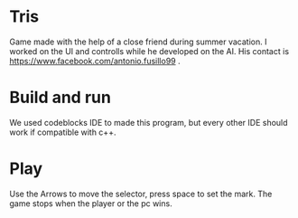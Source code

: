 # Tris

Game made with the help of a close friend during summer vacation. I worked on the UI and controlls while he developed on the AI.
His contact is https://www.facebook.com/antonio.fusillo99 .

# Build and run
We used codeblocks IDE to made this program, but every other IDE should work if compatible with c++.

# Play
Use the Arrows to move the selector, press space to set the mark. The game stops when the player or the pc wins.
